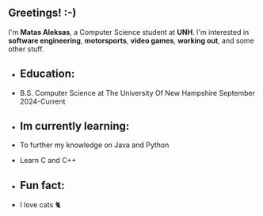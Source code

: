 ## Greetings! :-)

I'm **Matas Aleksas**, a Computer Science student at **UNH**. I'm interested in **software engineering**, **motorsports**, **video games**, **working out**, and some other stuff. 

- ## **Education:**
- B.S. Computer Science at The University Of New Hampshire September 2024-Current

- ## **Im currently learning:**
- To further my knowledge on Java and Python
- Learn C and C++

- ## **Fun fact:**
- I love cats 🐈
<!--
**Smokey269/Smokey269** is a ✨ _special_ ✨ repository because its `README.md` (this file) appears on your GitHub profile.

Here are some ideas to get you started:

- 🔭 I’m currently working on ...
- 🌱 I’m currently learning ...
- 👯 I’m looking to collaborate on ...
- 🤔 I’m looking for help with ...
- 💬 Ask me about ...
- 📫 How to reach me: ...
- 😄 Pronouns: ...
- ⚡ Fun fact: ...
-->
